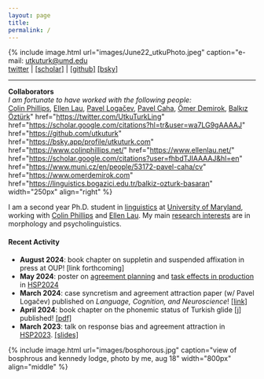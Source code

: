 ```yaml
---
layout: page
title:
permalink: /
---
```

<!-- change font color -->

<link rel="stylesheet" href="/css/fontawesome/css/all.css" >
<link rel="stylesheet" href="css/academicons/css/academicons.min.css"/>

{%
  include image.html
  url="images/June22_utkuPhoto.jpeg"
  caption="e-mail: utkuturk@umd.edu <br><a href='https://twitter.com/UtkuTurkLing'>[twitter]</a> | <a href='https://scholar.google.com/citations?hl=tr&user=wa7LG9gAAAAJ'>[scholar]</a> | <a href='https://github.com/utkuturk'>[github]</a> <a href='https://bsky.app/profile/utkuturk.com'>[bsky]</a><hr><b> Collaborators </b> <br> <i>I am fortunate to have worked with the following people: </i><br> <a href='https://www.colinphillips.net/'>Colin Phillips</a>, <a href='https://ellenlau.net/'>Ellen Lau</a>, <a href='https://scholar.google.com/citations?user=fhbdTJIAAAAJ&hl=en'>Pavel Logačev</a>, <a href='https://www.muni.cz/en/people/53172-pavel-caha/cv'>Pavel Caha</a>, <a href='https://www.omerdemirok.com'>Ömer Demirok</a>, <a href='https://linguistics.bogazici.edu.tr/balkiz-ozturk-basaran'> Balkız Öztürk</a>"
  href="https://twitter.com/UtkuTurkLing"
  href="https://scholar.google.com/citations?hl=tr&user=wa7LG9gAAAAJ"
  href="https://github.com/utkuturk"
  href="https://bsky.app/profile/utkuturk.com"
  href="https://www.colinphillips.net/"
  href="https://www.ellenlau.net/"
  href="https://scholar.google.com/citations?user=fhbdTJIAAAAJ&hl=en"
  href="https://www.muni.cz/en/people/53172-pavel-caha/cv"
  href="https://www.omerdemirok.com"
  href="https://linguistics.bogazici.edu.tr/balkiz-ozturk-basaran"
  width="250px"
  align="right"
%}

I am a second year Ph.D. student in [linguistics](https://linguistics.umd.edu/) at [University of Maryland](https://umd.edu/), working  with [Colin Phillips](https://www.colinphillips.net/) and [Ellen Lau](https://ellenlau.net/). My main [research interests](research/) are in morphology and psycholinguistics.

#### Recent Activity

- **August 2024**: book chapter on suppletin and suspended affixation in press at OUP! [link forthcoming]
- **May 2024**: poster on [agreement planning](files/abstracts/hsp-2024-agree.pdf) and [task effects in production](files/abstracts/hsp-2024-task.pdf) in [HSP2024](https://hsp2024.github.io/)
- **March 2024**: case syncretism and agreement attraction paper (w/ Pavel Logačev) published on *Language, Cognition, and Neuroscience*! [[link]](https://doi.org/10.1080/23273798.2024.2324766)
- **April 2024**: book chapter on the phonemic status of Turkish glide [j] published! [[pdf]](files/pdfs/CanalisEtAl2023.pdf)
- **March 2023**: talk on response bias and agreement attraction in [HSP2023](https://lrdc.pitt.edu/HSP2023/). [[slides]](files/slides/hsp2023.pdf)

{% include image.html url="images/bosphorous.jpg" caption="view of bosphrous and kennedy lodge, photo by me, aug 18" width="800px" align="middle" %}

<!--
In my freetime, I usually play games on [Steam][steam] or take amateur [photographs][flickr]. My favorite food is [gata][gata] with koritz and my favorite icecream flavor is [saffron and rose][rose]. -->



  [cal]:   resources/calligraphy/
  [thesis]: ma/
  [glide]:  2022/130/glide.html
  [sa]:     research/sa/
  [case]:   research/case/
  [aug]:    research/aug/
  [hc]:     2022/130/as-if.html
  [trlazud]: research/trlazud/
  [grtr]:   research/grtr/
  [deepl]:  research/deepl/
  [taship]: teaching.md
  [dept]:   https://linguistics.boun.edu.tr
  [umdling]: https://linguistics.umd.edu/
  [langsci]: http://languagescience.umd.edu
  [ellen]: https://ellenlau.net/
  [uni]:    http://www.boun.edu.tr
  [pavel]:  https://scholar.google.com/citations?user=fhbdTJIAAAAJ&hl=en
  [colin]:  https://www.colinphillips.net/
  [gata]:   https://en.wikipedia.org/wiki/Gata_(food)
  [rose]:   https://explorepartsunknown.com/koreatown-la/koreatown-perfect-day/
  [steam]:  https://steamcommunity.com/id/lecagot
  [flickr]: https://flickr.com/photos/97029582@N03/albums
  [caha]:   https://www.muni.cz/en/people/53172-pavel-caha/cv
  [mas]:    https://www.muni.cz/en
  [ud]:     https://www.universaldependencies.org
  [cv]:     files/cv.pdf
  [manu]:   https://github.com/utkuturk/tr_bias/blob/master/paper/draft/manuscript.pdf
  [o]:      https://en.wikipedia.org/wiki/Gender_neutrality_in_genderless_languages#Turkish
  [twitter]:https://www.twitter.com/utkuturkling
  [tfj]:    https://translateforjustice.wordpress.com/
  [gezi]:   https://en.wikipedia.org/wiki/Gezi_Park_protests


<!--

- 🌱 <span style="text-decoration: underline">learning</span>
  - *stan & multinomial processing trees*
  - *horseshoe priors and sparsity*<br><br>


**utkuturk/utkuturk** is a ✨ _special_ ✨ repository because its `README.md` (this file) appears on your GitHub profile.

Here are some ideas to get you started:

- 🔭 I’m currently working on ...
- 🌱 I’m currently learning ...
- 👯 I’m looking to collaborate on ...
- 🤔 I’m looking for help with ...
- 💬 Ask me about ...
- 📫 How to reach me: ...
- 😄 Pronouns: ...
- ⚡ Fun fact: ...
-->
